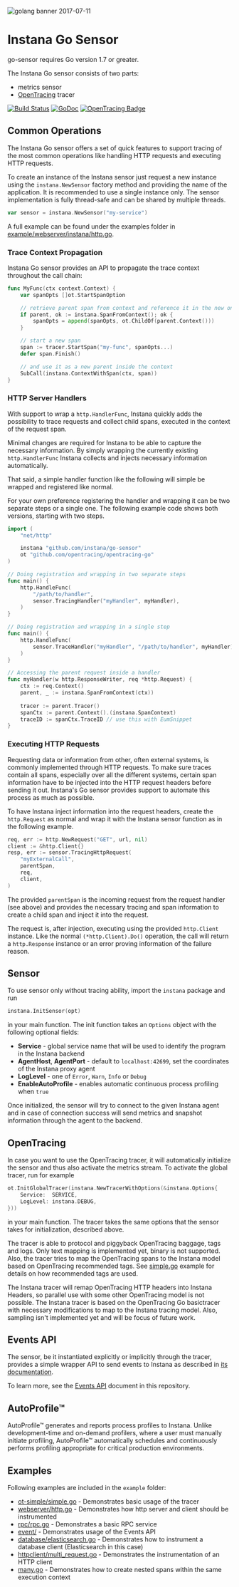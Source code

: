![golang banner 2017-07-11](https://disznc.s3.amazonaws.com/Instana-Go-2017-07-11-at-16.01.45.png)

# Instana Go Sensor
go-sensor requires Go version 1.7 or greater.

The Instana Go sensor consists of two parts:

* metrics sensor
* [OpenTracing](http://opentracing.io) tracer

[![Build Status](https://travis-ci.org/instana/go-sensor.svg?branch=master)](https://travis-ci.org/instana/go-sensor)
[![GoDoc](https://img.shields.io/static/v1?label=godoc&message=reference&color=blue)](https://pkg.go.dev/github.com/instana/go-sensor)
[![OpenTracing Badge](https://img.shields.io/badge/OpenTracing-enabled-blue.svg)](http://opentracing.io)

## Common Operations

The Instana Go sensor offers a set of quick features to support tracing of the most common operations like handling HTTP requests and executing HTTP requests.

To create an instance of the Instana sensor just request a new instance using the `instana.NewSensor` factory method and providing the name of the application. It is recommended to use a single instance only. The sensor implementation is fully thread-safe and can be shared by multiple threads.

```go
var sensor = instana.NewSensor("my-service")
```

A full example can be found under the examples folder in [example/webserver/instana/http.go](./example/webserver/instana/http.go).

### Trace Context Propagation

Instana Go sensor provides an API to propagate the trace context throughout the call chain:

```go
func MyFunc(ctx context.Context) {
	var spanOpts []ot.StartSpanOption

	// retrieve parent span from context and reference it in the new one
	if parent, ok := instana.SpanFromContext(); ok {
	    spanOpts = append(spanOpts, ot.ChildOf(parent.Context()))
	}

	// start a new span
	span := tracer.StartSpan("my-func", spanOpts...)
	defer span.Finish()

	// and use it as a new parent inside the context
	SubCall(instana.ContextWithSpan(ctx, span))
}
```

### HTTP Server Handlers

With support to wrap a `http.HandlerFunc`, Instana quickly adds the possibility to trace requests and collect child spans, executed in the context of the request span.

Minimal changes are required for Instana to be able to capture the necessary information. By simply wrapping the currently existing `http.HandlerFunc` Instana collects and injects necessary information automatically.

That said, a simple handler function like the following will simple be wrapped and registered like normal.

For your own preference registering the handler and wrapping it can be two separate steps or a single one. The following example code shows both versions, starting with two steps.

```go
import (
	"net/http"

	instana "github.com/instana/go-sensor"
	ot "github.com/opentracing/opentracing-go"
)

// Doing registration and wrapping in two separate steps
func main() {
	http.HandleFunc(
		"/path/to/handler",
		sensor.TracingHandler("myHandler", myHandler),
	)
}

// Doing registration and wrapping in a single step
func main() {
	http.HandleFunc(
		sensor.TraceHandler("myHandler", "/path/to/handler", myHandler),
	)
}

// Accessing the parent request inside a handler
func myHandler(w http.ResponseWriter, req *http.Request) {
	ctx := req.Context()
	parent, _ := instana.SpanFromContext(ctx))
    
	tracer := parent.Tracer()
	spanCtx := parent.Context().(instana.SpanContext)
	traceID := spanCtx.TraceID // use this with EumSnippet
}
```

### Executing HTTP Requests

Requesting data or information from other, often external systems, is commonly implemented through HTTP requests. To make sure traces contain all spans, especially over all the different systems, certain span information have to be injected into the HTTP request headers before sending it out. Instana's Go sensor provides support to automate this process as much as possible.

To have Instana inject information into the request headers, create the `http.Request` as normal and wrap it with the Instana sensor function as in the following example. 

```go
req, err := http.NewRequest("GET", url, nil)
client := &http.Client{}
resp, err := sensor.TracingHttpRequest(
	"myExternalCall",
	parentSpan,
	req,
	client,
)
```

The provided `parentSpan` is the incoming request from the request handler (see above) and provides the necessary tracing and span information to create a child span and inject it into the request.

The request is, after injection, executing using the provided `http.Client` instance. Like the normal `(*http.Client).Do()` operation, the call will return a `http.Response` instance or an error proving information of the failure reason.

## Sensor

To use sensor only without tracing ability, import the `instana` package and run

```go
instana.InitSensor(opt)
```

in your main function. The init function takes an `Options` object with the following optional fields:

* **Service** - global service name that will be used to identify the program in the Instana backend
* **AgentHost**, **AgentPort** - default to `localhost:42699`, set the coordinates of the Instana proxy agent
* **LogLevel** - one of `Error`, `Warn`, `Info` or `Debug`
* **EnableAutoProfile** - enables automatic continuous process profiling when `true`

Once initialized, the sensor will try to connect to the given Instana agent and in case of connection success will send metrics and snapshot information through the agent to the backend.

## OpenTracing

In case you want to use the OpenTracing tracer, it will automatically initialize the sensor and thus also activate the metrics stream. To activate the global tracer, run for example

```go
ot.InitGlobalTracer(instana.NewTracerWithOptions(&instana.Options{
	Service:  SERVICE,
	LogLevel: instana.DEBUG,
}))
```

in your main function. The tracer takes the same options that the sensor takes for initialization, described above.

The tracer is able to protocol and piggyback OpenTracing baggage, tags and logs. Only text mapping is implemented yet, binary is not supported. Also, the tracer tries to map the OpenTracing spans to the Instana model based on OpenTracing recommended tags. See [simple.go](./example/ot-simple/simple.go) example for details on how recommended tags are used.

The Instana tracer will remap OpenTracing HTTP headers into Instana Headers, so parallel use with some other OpenTracing model is not possible. The Instana tracer is based on the OpenTracing Go basictracer with necessary modifications to map to the Instana tracing model. Also, sampling isn't implemented yet and will be focus of future work.

## Events API

The sensor, be it instantiated explicitly or implicitly through the tracer, provides a simple wrapper API to send events to Instana as described in [its documentation](https://docs.instana.io/quick_start/api/#event-sdk-rest-web-service).

To learn more, see the [Events API](https://github.com/instana/go-sensor/blob/master/EventAPI.md) document in this repository.

## AutoProfile™ 

AutoProfile™ generates and reports process profiles to Instana. Unlike development-time and on-demand profilers, where a user must manually initiate profiling, AutoProfile™ automatically schedules and continuously performs profiling appropriate for critical production environments.


## Examples

Following examples are included in the `example` folder:

* [ot-simple/simple.go](./example/ot-simple/simple.go) - Demonstrates basic usage of the tracer
* [webserver/http.go](./example/webserver/http.go) - Demonstrates how http server and client should be instrumented
* [rpc/rpc.go](./example/rpc/rpc.go) - Demonstrates a basic RPC service
* [event/](./example/event/) - Demonstrates usage of the Events API
* [database/elasticsearch.go](./example/database/elasticsearch.go) - Demonstrates how to instrument a database client (Elasticsearch in this case)
* [httpclient/multi_request.go](./example/httpclient/multi_request.go) - Demonstrates the instrumentation of an HTTP client
* [many.go](./example/many.go) - Demonstrates how to create nested spans within the same execution context

